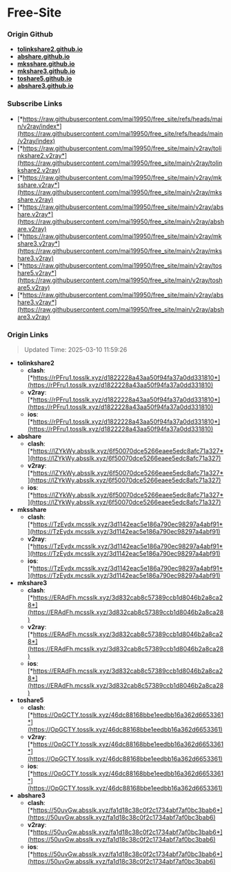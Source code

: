 # Free-Site

### Origin Github

- [**tolinkshare2.github.io**](https://github.com/tolinkshare2/tolinkshare2.github.io)
- [**abshare.github.io**](https://github.com/abshare/abshare.github.io)
- [**mksshare.github.io**](https://github.com/mksshare/mksshare.github.io)
- [**mkshare3.github.io**](https://github.com/mkshare3/mkshare3.github.io)
- [**toshare5.github.io**](https://github.com/toshare5/toshare5.github.io)
- [**abshare3.github.io**](https://github.com/abshare3/abshare3.github.io)

### Subscribe Links

- [*https://raw.githubusercontent.com/mai19950/free_site/refs/heads/main/v2ray/index*](https://raw.githubusercontent.com/mai19950/free_site/refs/heads/main/v2ray/index)
- [*https://raw.githubusercontent.com/mai19950/free_site/main/v2ray/tolinkshare2.v2ray*](https://raw.githubusercontent.com/mai19950/free_site/main/v2ray/tolinkshare2.v2ray)
- [*https://raw.githubusercontent.com/mai19950/free_site/main/v2ray/mksshare.v2ray*](https://raw.githubusercontent.com/mai19950/free_site/main/v2ray/mksshare.v2ray)
- [*https://raw.githubusercontent.com/mai19950/free_site/main/v2ray/abshare.v2ray*](https://raw.githubusercontent.com/mai19950/free_site/main/v2ray/abshare.v2ray)
- [*https://raw.githubusercontent.com/mai19950/free_site/main/v2ray/mkshare3.v2ray*](https://raw.githubusercontent.com/mai19950/free_site/main/v2ray/mkshare3.v2ray)
- [*https://raw.githubusercontent.com/mai19950/free_site/main/v2ray/toshare5.v2ray*](https://raw.githubusercontent.com/mai19950/free_site/main/v2ray/toshare5.v2ray)
- [*https://raw.githubusercontent.com/mai19950/free_site/main/v2ray/abshare3.v2ray*](https://raw.githubusercontent.com/mai19950/free_site/main/v2ray/abshare3.v2ray)

### Origin Links

> Updated Time: 2025-03-10 11:59:26

- **tolinkshare2**
  - **clash**: [*https://rPFru1.tosslk.xyz/d1822228a43aa50f94fa37a0dd331810*](https://rPFru1.tosslk.xyz/d1822228a43aa50f94fa37a0dd331810)
  - **v2ray**: [*https://rPFru1.tosslk.xyz/d1822228a43aa50f94fa37a0dd331810*](https://rPFru1.tosslk.xyz/d1822228a43aa50f94fa37a0dd331810)
  - **ios**: [*https://rPFru1.tosslk.xyz/d1822228a43aa50f94fa37a0dd331810*](https://rPFru1.tosslk.xyz/d1822228a43aa50f94fa37a0dd331810)
- **abshare**
  - **clash**: [*https://lZYkWy.absslk.xyz/6f50070dce5266eaee5edc8afc71a327*](https://lZYkWy.absslk.xyz/6f50070dce5266eaee5edc8afc71a327)
  - **v2ray**: [*https://lZYkWy.absslk.xyz/6f50070dce5266eaee5edc8afc71a327*](https://lZYkWy.absslk.xyz/6f50070dce5266eaee5edc8afc71a327)
  - **ios**: [*https://lZYkWy.absslk.xyz/6f50070dce5266eaee5edc8afc71a327*](https://lZYkWy.absslk.xyz/6f50070dce5266eaee5edc8afc71a327)
- **mksshare**
  - **clash**: [*https://TzEydx.mcsslk.xyz/3d1142eac5e186a790ec98297a4abf91*](https://TzEydx.mcsslk.xyz/3d1142eac5e186a790ec98297a4abf91)
  - **v2ray**: [*https://TzEydx.mcsslk.xyz/3d1142eac5e186a790ec98297a4abf91*](https://TzEydx.mcsslk.xyz/3d1142eac5e186a790ec98297a4abf91)
  - **ios**: [*https://TzEydx.mcsslk.xyz/3d1142eac5e186a790ec98297a4abf91*](https://TzEydx.mcsslk.xyz/3d1142eac5e186a790ec98297a4abf91)
- **mkshare3**
  - **clash**: [*https://ERAdFh.mcsslk.xyz/3d832cab8c57389ccb1d8046b2a8ca28*](https://ERAdFh.mcsslk.xyz/3d832cab8c57389ccb1d8046b2a8ca28)
  - **v2ray**: [*https://ERAdFh.mcsslk.xyz/3d832cab8c57389ccb1d8046b2a8ca28*](https://ERAdFh.mcsslk.xyz/3d832cab8c57389ccb1d8046b2a8ca28)
  - **ios**: [*https://ERAdFh.mcsslk.xyz/3d832cab8c57389ccb1d8046b2a8ca28*](https://ERAdFh.mcsslk.xyz/3d832cab8c57389ccb1d8046b2a8ca28)
- **toshare5**
  - **clash**: [*https://OpGCTY.tosslk.xyz/46dc88168bbe1eedbb16a362d6653361*](https://OpGCTY.tosslk.xyz/46dc88168bbe1eedbb16a362d6653361)
  - **v2ray**: [*https://OpGCTY.tosslk.xyz/46dc88168bbe1eedbb16a362d6653361*](https://OpGCTY.tosslk.xyz/46dc88168bbe1eedbb16a362d6653361)
  - **ios**: [*https://OpGCTY.tosslk.xyz/46dc88168bbe1eedbb16a362d6653361*](https://OpGCTY.tosslk.xyz/46dc88168bbe1eedbb16a362d6653361)
- **abshare3**
  - **clash**: [*https://50uvGw.absslk.xyz/fa1d18c38c0f2c1734abf7af0bc3bab6*](https://50uvGw.absslk.xyz/fa1d18c38c0f2c1734abf7af0bc3bab6)
  - **v2ray**: [*https://50uvGw.absslk.xyz/fa1d18c38c0f2c1734abf7af0bc3bab6*](https://50uvGw.absslk.xyz/fa1d18c38c0f2c1734abf7af0bc3bab6)
  - **ios**: [*https://50uvGw.absslk.xyz/fa1d18c38c0f2c1734abf7af0bc3bab6*](https://50uvGw.absslk.xyz/fa1d18c38c0f2c1734abf7af0bc3bab6)
